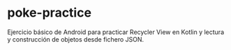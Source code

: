 # poke-practice
Ejercicio básico de Android para practicar Recycler View en Kotlin y lectura y construcción de objetos desde fichero JSON.
